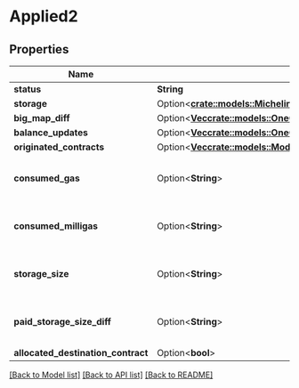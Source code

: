 # Applied2

## Properties

Name | Type | Description | Notes
------------ | ------------- | ------------- | -------------
**status** | **String** |  | 
**storage** | Option<[**crate::models::Micheline007PsDelph1MichelsonV1Expression**](micheline.007-PsDELPH1.michelson_v1.expression.md)> |  | [optional]
**big_map_diff** | Option<[**Vec<crate::models::OneOfobjectobjectobjectobject>**](oneOf<object,object,object,object>.md)> |  | [optional]
**balance_updates** | Option<[**Vec<crate::models::OneOfobjectobjectobjectobject>**](oneOf<object,object,object,object>.md)> |  | [optional]
**originated_contracts** | Option<[**Vec<crate::models::Model007PsDelph1ContractId>**](007-PsDELPH1.contract_id.md)> |  | [optional]
**consumed_gas** | Option<**String**> | Decimal representation of a positive big number | [optional]
**consumed_milligas** | Option<**String**> | Decimal representation of a positive big number | [optional]
**storage_size** | Option<**String**> | Decimal representation of a big number | [optional]
**paid_storage_size_diff** | Option<**String**> | Decimal representation of a big number | [optional]
**allocated_destination_contract** | Option<**bool**> |  | [optional]

[[Back to Model list]](../README.md#documentation-for-models) [[Back to API list]](../README.md#documentation-for-api-endpoints) [[Back to README]](../README.md)



